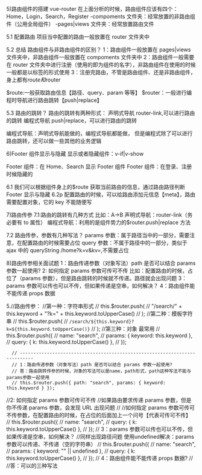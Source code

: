 5)路由组件的搭建
vue-router
在上面分析的时候，路由组件应该有四个：Home，Login，Search，Register
-compoments 文件夹：经常放置的非路由组件（公用全局组件）
-pages|views 文件夹：经常放置路由文件

5.1 配置路由
项目当中配置的路由一般放置在 router 文件夹中

5.2 总结
路由组件与非路由组件的区别？
1：路由组件一般放置在 pages|views 文件夹中，非路由组件一般放置在 compoments 文件夹中
2：路由组件一般需要在 router 文件夹中进行注册（使用的即为组件的名字），非路由组件在使用的时候一般都是以标签的形式使用
3：注册完路由，不管是路由组件、还是非路由组件，身上都有$route和$router

$route:一般获取路由信息【路径、query、param 等等】
$router：一般进行编程时导航进行路由跳转【push|replace】

5.3 路由的跳转？
路由的跳转有两种形式：
声明式导航 router-link,可以进行路由的跳转
编程式导航 push|replace，可以进行路由的跳转

编程式导航：声明式导航能做的，编程式导航都能做，
但是编程式除了可以进行路由跳转，还可以做一些其他的业务逻辑

6)Footer 组件显示与隐藏
显示或者隐藏组件：v-if|v-show

Footer 组件：在 Home、Search 显示 Footer 组件
Footer 组件：在登录、注册时候隐藏的

6.1 我们可以根据组件身上的$route 获取当前路由的信息，通过路由路径判断 Footer 显示与隐藏
6.2p 配置路由的时候，可以给路由添加元信息【meta】，路由需要配置对象，它的 key 不能随便写

7)路由传参
7.1:路由的跳转有几种方式
比如：A->B
声明式导航：router-link（务必要有 to 属性）
编程式导航：利用的是组件势力的$router.push|replace 方法

7.2 路由传参，参数有几种写法？
params 参数：属于路径当中的一部分，需要注意，在配置路由的时候需要占位
query 参数：不属于路径中的一部分，类似于 ajax 中的 queryString /home?k=v&kv=,不需要占位

8)路由传参相关面试题
1：路由传递参数（对象写法）path 是否可以结合 params 参数一起使用?
2: 如何指定 params 参数可传可不传
比如：配置路由的时候，占位了（params 参数），但是路由跳转的时候就不传递。路径就会出现问题
3：params 参数可以传也可以不传，但如果传递是空串，如何解决？
4：路由组件能不能传递 props 数据

5.//路由传参：
//第一种：字符串形式
// this.$router.push(
      //   "/search/" + this.keyword + "?k=" + this.keyword.toUpperCase()
      // );
      //第二种：模板字符串
      // this.$router.push(
// `/search/${this.keyword}?k=${this.keyword.toUpperCase()}`
// );
//第三种：对象 最常用
// this.$router.push({
// name: "search",
// params: { keyword: this.keyword },
// query: { k: this.keyword.toUpperCase() },
// });

      // ---------------------------------------------------------------------------
      // 1：路由传递参数（对象写法）path 是否可以结合 params 参数一起使用?
      // 答：路由跳转传参的时候，对象的写法可以是name，path形式，path这种写法不能与params参数一起使用
      // this.$router.push({ path: "search", params: { keyword: this.keyword } });

//2: 如何指定 params 参数可传可不传
//如果路由要求传递 params 参数，但是你不传递 params 参数，会发现 URL 出现问题
// //如何指定 params 参数可传可不传参数，在配置路由的时候，在占位的后面加上一个问号【代表可传可不传】
// this.$router.push({
      //   name: "search",
      //   query: { k: this.keyword.toUpperCase() },
      // });
      // 3：params 参数可以传也可以不传，但如果传递是空串，如何解决？
      //同样出现路径问题  使用undefined解决：params参数可以传递、不传递（空的字符串）
      // this.$router.push({
// name: "search",
// params: { keyword: "" || undefined },
// query: { k: this.keyword.toUpperCase() },
// });
// 4：路由组件能不能传递 props 数据?
// //答：可以的三种写法

